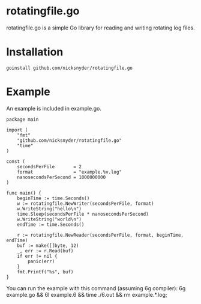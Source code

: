 # rotatingfile.go

rotatingfile.go is a simple Go library for reading and writing rotating log files.

# Installation

`goinstall github.com/nicksnyder/rotatingfile.go`

# Example

An example is included in example.go.

	package main

	import (
		"fmt"
		"github.com/nicksnyder/rotatingfile.go"
		"time"
	)

	const (
		secondsPerFile       = 2
		format               = "example.%v.log"
		nanosecondsPerSecond = 1000000000
	)

	func main() {
		beginTime := time.Seconds()
		w := rotatingfile.NewWriter(secondsPerFile, format)
		w.WriteString("hello\n")
		time.Sleep(secondsPerFile * nanosecondsPerSecond)
		w.WriteString("world\n")
		endTime := time.Seconds()

		r := rotatingfile.NewReader(secondsPerFile, format, beginTime, endTime)
		buf := make([]byte, 12)
		_, err := r.Read(buf)
		if err != nil {
			panic(err)
		}
		fmt.Printf("%s", buf)
	}

You can run the example with this command (assuming 6g compiler):
	6g example.go && 6l example.6 && time ./6.out && rm example.*.log;
